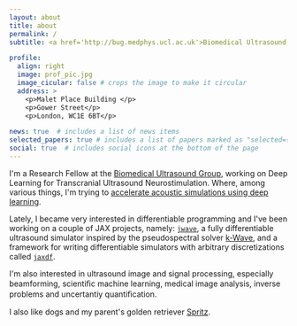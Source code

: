 ```yaml
---
layout: about
title: about
permalink: /
subtitle: <a href='http://bug.medphys.ucl.ac.uk'>Biomedical Ultrasound Group, University College London</a>

profile:
  align: right
  image: prof_pic.jpg
  image_cicular: false # crops the image to make it circular
  address: >
    <p>Malet Place Building </p>
    <p>Gower Street</p>
    <p>London, WC1E 6BT</p>

news: true  # includes a list of news items
selected_papers: true # includes a list of papers marked as "selected={true}"
social: true  # includes social icons at the bottom of the page
---
```


I'm a Research Fellow at the [Biomedical Ultrasound Group](http://bug.medphys.ucl.ac.uk), working on Deep Learning for Transcranial Ultrasound Neurostimulation. Where, among various things, I'm trying to [accelerate acoustic simulations using deep learning](https://www.sciencedirect.com/science/article/pii/S0021999121003259).

Lately, I became very interested in differentiable programming and I've been working on a couple of JAX projects, namely: [`jwave`](https://github.com/ucl-bug/jwave), a fully differentiable ultrasound simulator inspired by the pseudospectral solver [k-Wave](http://www.k-wave.org/), and a framework for writing differentiable simulators with arbitrary discretizations called [`jaxdf`](https://github.com/ucl-bug/jaxdf).

I'm also interested in ultrasound image and signal processing, especially beamforming, scientiﬁc machine learning, medical image analysis, inverse problems and uncertantiy quantiﬁcation.

I also like dogs and my parent's golden retriever [Spritz](https://www.instagram.com/ahperospritz/).